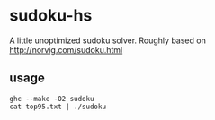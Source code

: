 sudoku-hs
=========

A little unoptimized sudoku solver. Roughly based on http://norvig.com/sudoku.html

usage
-----

	ghc --make -O2 sudoku
	cat top95.txt | ./sudoku

